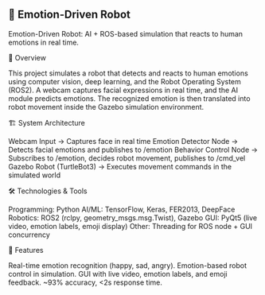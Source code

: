 🤖 Emotion-Driven Robot
------------------------------------------------------------------------------------------------------------------------------------------------------------------
Emotion-Driven Robot: AI + ROS-based simulation that reacts to human emotions in real time.


📖 Overview

This project simulates a robot that detects and reacts to human emotions using computer vision, deep learning, and the Robot Operating System (ROS2). A webcam captures facial expressions in real time, and the AI module predicts emotions. The recognized emotion is then translated into robot movement inside the Gazebo simulation environment.


🏗️ System Architecture

Webcam Input → Captures face in real time
Emotion Detector Node → Detects facial emotions and publishes to /emotion
Behavior Control Node → Subscribes to /emotion, decides robot movement, publishes to /cmd_vel
Gazebo Robot (TurtleBot3) → Executes movement commands in the simulated world


🛠️ Technologies & Tools

Programming: Python
AI/ML: TensorFlow, Keras, FER2013, DeepFace
Robotics: ROS2 (rclpy, geometry_msgs.msg.Twist), Gazebo
GUI: PyQt5 (live video, emotion labels, emoji display)
Other: Threading for ROS node + GUI concurrency


🚀 Features

Real-time emotion recognition (happy, sad, angry).
Emotion-based robot control in simulation.
GUI with live video, emotion labels, and emoji feedback.
~93% accuracy, <2s response time.
